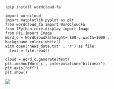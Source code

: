 ```
!pip install wordcloud-fa

import wordcloud
import matplotlib.pyplot as plt
from wordcloud_fa import WordCloudFa
from IPython.core.display import Image
from PIL import Image
Word_c = WordCloudFa(height= 800 , width=1000 , background_color='white')
with open('news_data.txt' , 'r') as file:
  text = file.read()

cloud = Word_c.generate(text)
plt.imshow(Word_c , interpolation="bilinear")
plt.axis("off")
plt.show()

```

![](https://raw.githubusercontent.com/semnan-university-ai/machine-learning-class/main/excersiecs/fatemeh456/29/wordcloud.png?token=AWODYO4BCI7JFE44FXRIHFDBZ44XU)
